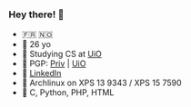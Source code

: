 ### Hey there! 👋

- 🇫🇷 🇳🇴
- 👨 26 yo
- 📕 Studying CS at [UiO](https://www.uio.no/studier/program/informatikk-programmering/)
- 🔑 PGP: [Priv](https://www.karlsen.fr/karlsen.asc) | [UiO](https://www.karlsen.fr/uio.asc)
- 🔗 [LinkedIn](https://linkedin.com/in/sebastka)
- 🐧 Archlinux on XPS 13 9343 / XPS 15 7590
- 🦜 C, Python, PHP, HTML

<!--
**sebastka/sebastka** is a ✨ _special_ ✨ repository because its `README.md` (this file) appears on your GitHub profile.

Here are some ideas to get you started:

- 🔭 I’m currently working on ...
- 🌱 I’m currently learning ...
- 👯 I’m looking to collaborate on ...
- 🤔 I’m looking for help with ...
- 💬 Ask me about ...
- 📫 How to reach me: ...
- 😄 Pronouns: ...
- ⚡ Fun fact: ...
-->
